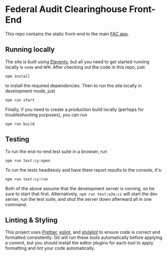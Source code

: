 # Federal Audit Clearinghouse Front-End

This repo contains the static front-end to the main [FAC app](https://github.com/GSA-TTS/FAC).

## Running locally

The site is built using [Eleventy](https://www.11ty.dev/), but all you need to get started running locally is `node` and `NPM`. After checking out the code in this repo, just:

```
npm install
```

to install the required dependencies. Then to run the site locally in development mode, just

```
npm run start
```

Finally, if you need to create a production build locally (perhaps for troubleshooting purposes), you can run

```
npm run build
```

## Testing

To run the end-to-end test suite in a browser, run

```
npm run test:cy:open
```

To run the tests headlessly and have them report results to the console, it's:

```
npm run test:cy:run
```

Both of the above assume that the development server is running, so be sure to start that first. Alternatively, `npm run test:e2e:ci` will start the dev server, run the test suite, and shut the server down afterward all in one command.

## Linting & Styling

This project uses [Prettier](https://prettier.io/), [eslint](https://eslint.org/), and [stylelint](https://stylelint.io/) to ensure code is correct and formatted consistently. Git will run these tools automatically before applying a commit, but you should install the editor plugins for each tool to apply formatting and lint your code automatically.